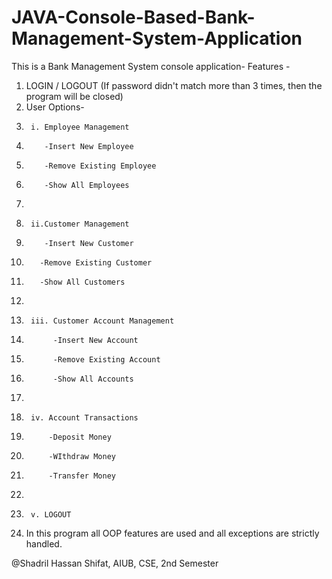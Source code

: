 # JAVA-Console-Based-Bank-Management-System-Application
This is a Bank Management System console application-
Features -
1. LOGIN / LOGOUT (If password didn't match more than 3 times, then the program will be closed)
2. User Options-
3.      i. Employee Management
4.         -Insert New Employee
5.         -Remove Existing Employee
6.         -Show All Employees
7.         
8.      ii.Customer Management
9.         -Insert New Customer
10.        -Remove Existing Customer 
11.        -Show All Customers
12.        
13.      iii. Customer Account Management
14.           -Insert New Account 
15.           -Remove Existing Account
16.           -Show All Accounts
17.           
18.      iv. Account Transactions
19.          -Deposit Money
20.          -WIthdraw Money
21.          -Transfer Money
22.          
23.      v. LOGOUT


24. In this program all OOP features are used and all exceptions are strictly handled. 


@Shadril Hassan Shifat,
AIUB,
CSE, 2nd Semester
